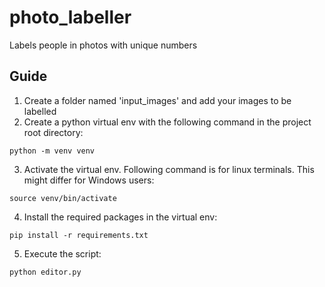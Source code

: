 # photo_labeller
Labels people in photos with unique numbers <br>

## Guide
1. Create a folder named 'input_images' and add your images to be labelled
2. Create a python virtual env with the following command in the project root directory:
```
python -m venv venv
```
3. Activate the virtual env. Following command is for linux terminals. This might differ for Windows users:
```
source venv/bin/activate
```
4. Install the required packages in the virtual env:
```
pip install -r requirements.txt
```
5. Execute the script:
```
python editor.py
```
